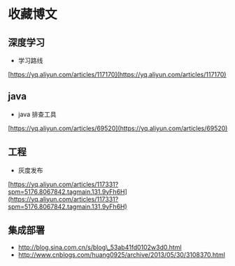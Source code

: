 # 收藏博文

## 深度学习

* 学习路线

[https://yq.aliyun.com/articles/117170](https://yq.aliyun.com/articles/117170)

## java

* java 排查工具

[https://yq.aliyun.com/articles/69520](https://yq.aliyun.com/articles/69520)

## 工程

* 灰度发布

[https://yq.aliyun.com/articles/117331?spm=5176.8067842.tagmain.131.9yFh6H](https://yq.aliyun.com/articles/117331?spm=5176.8067842.tagmain.131.9yFh6H)



## 集成部署

* http://blog.sina.com.cn/s/blog\_53ab41fd0102w3d0.html
* http://www.cnblogs.com/huang0925/archive/2013/05/30/3108370.html



